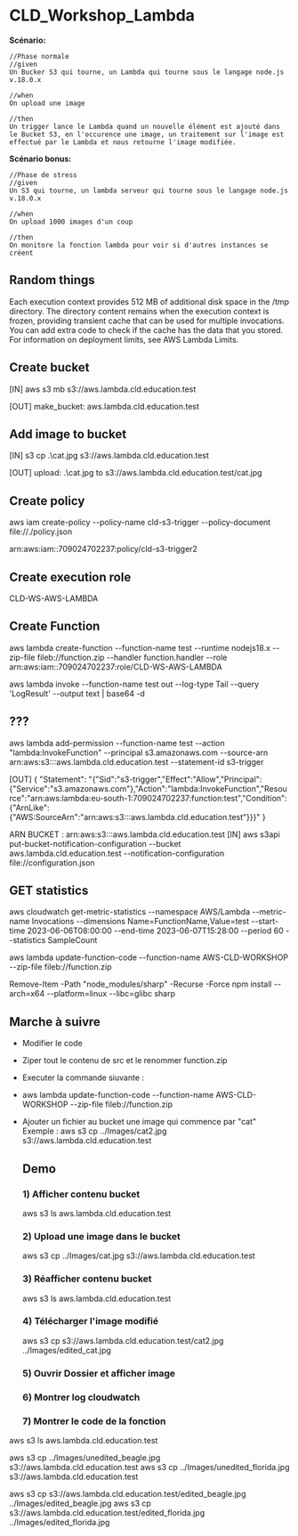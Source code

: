# CLD_Workshop_Lambda

**Scénario:**

```
//Phase normale
//given
Un Bucker S3 qui tourne, un Lambda qui tourne sous le langage node.js v.18.0.x

//when
On upload une image 

//then
Un trigger lance le Lambda quand un nouvelle élément est ajouté dans le Bucket S3, en l'occurence une image, un traitement sur l'image est effectué par le Lambda et nous retourne l'image modifiée.
```

**Scénario bonus:**

```
//Phase de stress
//given
Un S3 qui tourne, un lambda serveur qui tourne sous le langage node.js v.18.0.x

//when
On upload 1000 images d'un coup 

//then
On monitore la fonction lambda pour voir si d'autres instances se créent
```

## Random things

Each execution context provides 512 MB of additional disk space in the /tmp directory. The directory content remains when the execution context is frozen, providing transient cache that can be used for multiple invocations. You can add extra code to check if the cache has the data that you stored. For information on deployment limits, see AWS Lambda Limits.

## Create bucket


[IN]
aws s3 mb s3://aws.lambda.cld.education.test

[OUT]
make_bucket: aws.lambda.cld.education.test

## Add image to bucket

[IN]
s3 cp .\cat.jpg s3://aws.lambda.cld.education.test

[OUT]
upload: .\cat.jpg to s3://aws.lambda.cld.education.test/cat.jpg

## Create policy

 aws iam create-policy --policy-name cld-s3-trigger --policy-document file://./policy.json

 arn:aws:iam::709024702237:policy/cld-s3-trigger2

## Create execution role

CLD-WS-AWS-LAMBDA

## Create Function

aws lambda create-function --function-name test --runtime nodejs18.x --zip-file fileb://function.zip --handler function.handler --role arn:aws:iam::709024702237:role/CLD-WS-AWS-LAMBDA

aws lambda invoke --function-name test out --log-type Tail --query 'LogResult' --output text |  base64 -d

## ???

aws lambda add-permission --function-name test --action "lambda:InvokeFunction" --principal s3.amazonaws.com --source-arn  arn:aws:s3:::aws.lambda.cld.education.test --statement-id s3-trigger

[OUT]
{
    "Statement": "{\"Sid\":\"s3-trigger\",\"Effect\":\"Allow\",\"Principal\":{\"Service\":\"s3.amazonaws.com\"},\"Action\":\"lambda:InvokeFunction\",\"Resource\":\"arn:aws:lambda:eu-south-1:709024702237:function:test\",\"Condition\":{\"ArnLike\":{\"AWS:SourceArn\":\"arn:aws:s3:::aws.lambda.cld.education.test\"}}}"
}


  ARN BUCKET : arn:aws:s3:::aws.lambda.cld.education.test
[IN]
aws s3api put-bucket-notification-configuration --bucket aws.lambda.cld.education.test --notification-configuration file://configuration.json


## GET statistics

aws cloudwatch get-metric-statistics --namespace AWS/Lambda --metric-name Invocations --dimensions Name=FunctionName,Value=test --start-time 2023-06-06T08:00:00 --end-time 2023-06-07T15:28:00 --period 60 --statistics SampleCount


aws lambda update-function-code --function-name  AWS-CLD-WORKSHOP --zip-file fileb://function.zip

Remove-Item -Path "node_modules/sharp" -Recurse -Force npm install --arch=x64 --platform=linux --libc=glibc sharp


## Marche à suivre

- Modifier le code
- Ziper tout le contenu de src et le renommer function.zip
-  Executer la commande siuvante : 
-  aws lambda update-function-code --function-name  AWS-CLD-WORKSHOP --zip-file fileb://function.zip
-  Ajouter un fichier au bucket une image qui commence par "cat"
    Exemple :  aws s3 cp ../Images/cat2.jpg s3://aws.lambda.cld.education.test

    ## Demo
    ### 1) Afficher contenu bucket 
    aws s3 ls aws.lambda.cld.education.test

    ### 2) Upload une image dans le bucket
    aws s3 cp ../Images/cat.jpg s3://aws.lambda.cld.education.test

    ### 3) Réafficher contenu bucket
    aws s3 ls aws.lambda.cld.education.test

    ### 4) Télécharger l'image modifié
    aws s3 cp s3://aws.lambda.cld.education.test/cat2.jpg ../Images/edited_cat.jpg
    ### 5) Ouvrir Dossier et afficher image
    ### 6) Montrer log cloudwatch
    ### 7) Montrer le code de la fonction

aws s3 ls aws.lambda.cld.education.test

aws s3 cp ../Images/unedited_beagle.jpg s3://aws.lambda.cld.education.test
aws s3 cp ../Images/unedited_florida.jpg s3://aws.lambda.cld.education.test

aws s3 cp s3://aws.lambda.cld.education.test/edited_beagle.jpg ../Images/edited_beagle.jpg
aws s3 cp s3://aws.lambda.cld.education.test/edited_florida.jpg ../Images/edited_florida.jpg